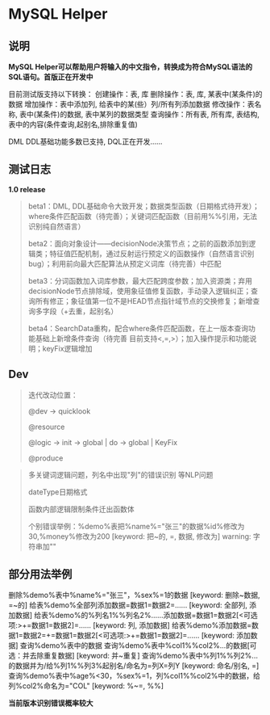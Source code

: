 # MySQL Helper

## 说明

**MySQL Helper可以帮助用户将输入的中文指令，转换成为符合MySQL语法的SQL语句。首版正在开发中**

目前测试版支持以下转换：
创建操作：表, 库
删除操作：表, 库, 某表中(某条件)的数据
增加操作：表中添加列, 给表中的某(些）列/所有列添加数据
修改操作：表名称, 表中(某条件)的数据, 表中某列的数据类型
查询操作：所有表, 所有库, 表结构, 表中的内容(条件查询,起别名,排除重复值)

DML DDL基础功能多数已支持, DQL正在开发......

## 测试日志

**1.0 release**

> beta1：DML, DDL基础命令大致开发；数据类型函数（日期格式待开发）；where条件匹配函数（待完善）；关键词匹配函数（目前用%%引用，无法识别纯自然语言）
>
> beta2：面向对象设计——decisionNode决策节点；之前的函数添加到逻辑类；特征值匹配机制，通过反射运行预定义的函数操作（自然语言识别bug）；利用前向最大匹配算法从预定义词库（待完善）中匹配
>
> beta3：分词函数加入词库参数，最大匹配跨度参数；加入资源类；弃用decisionNode节点排除域，使用象征值修复函数，手动录入逻辑纠正；查询所有修正；象征值第一位不是HEAD节点指针域节点的交换修复；新增查询多字段（+去重，起别名）
>
> beta4：SearchData重构，配合where条件匹配函数，在上一版本查询功能基础上新增条件查询（待完善 目前支持<,=,>）；加入操作提示和功能说明；keyFix逻辑增加

## Dev

> 迭代改动位置：
>
> @dev -> quicklook
>
> @resource
>
> @logic -> init -> global | do -> global  | KeyFix
>
> @produce 

> 多关键词逻辑问题，列名中出现"列"的错误识别 等NLP问题
>
> dateType日期格式
>
> 函数内部逻辑限制条件迁出函数体
>
> 个别错误举例：%demo%表把%name%="张三"的数据%id%修改为30,%money%修改为200 [keyword: 把~的, =, 数据, 修改为] warning: 字符串加""

## 部分用法举例

删除%demo%表中%name%="张三"，%sex%=1的数据 [keyword: 删除~数据, =~的]
给表%demo%全部列添加数据=数据1=数据2=...... [keyword: 全部列, 添加数据]
给表%demo%的%列名1%%列名2%......添加数据=数据1=数据2[<可选项:>+=数据1=数据2]=...... [keyword: 列, 添加数据]
给表%demo%添加数据=数据1=数据2=+=数据1=数据2[<可选项:>+=数据1=数据2]=...... [keyword: 添加数据]
查询%demo%表中的数据
查询%demo%表中%col1%%col2%...的数据[可选：并去除重复数据] [keyword: 并~重复]
查询%demo%表中%列1%%列2%...的数据并为/给%列1%%列3%起别名/命名为=列X=列Y [keyword: 命名/别名, =]
查询%demo%表中%age%<30，%sex%=1，列%col1%%col2%中的数据，给列%col2%命名为="COL" [keyword: %~=, %%]

**当前版本识别错误概率较大**